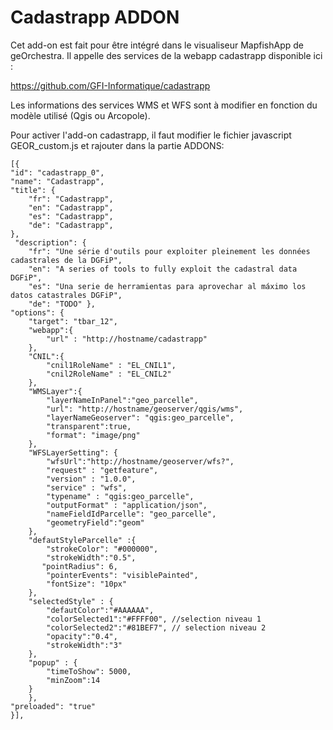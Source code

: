 Cadastrapp ADDON
==============  

Cet add-on est fait pour être intégré dans le visualiseur MapfishApp de geOrchestra. Il appelle des services de la webapp cadastrapp disponible ici : 

https://github.com/GFI-Informatique/cadastrapp

Les informations des services WMS et WFS sont à modifier en fonction du modèle utilisé (Qgis ou Arcopole).

Pour activer l'add-on cadastrapp, il faut modifier le fichier javascript GEOR_custom.js et rajouter dans la partie ADDONS: 



	[{
	"id": "cadastrapp_0", 
	"name": "Cadastrapp", 
	"title": { 
		"fr": "Cadastrapp", 
		"en": "Cadastrapp", 
		"es": "Cadastrapp",
		"de": "Cadastrapp", 
	},
	 "description": { 
		"fr": "Une série d'outils pour exploiter pleinement les données cadastrales de la DGFiP", 
		"en": "A series of tools to fully exploit the cadastral data DGFiP", 
		"es": "Una serie de herramientas para aprovechar al máximo los datos catastrales DGFiP",
		"de": "TODO" },
	"options": { 
		"target": "tbar_12",
		"webapp":{
			"url" : "http://hostname/cadastrapp"
		},
		"CNIL":{
			"cnil1RoleName" : "EL_CNIL1",
			"cnil2RoleName" : "EL_CNIL2"
		},
		"WMSLayer":{
			"layerNameInPanel":"geo_parcelle",
			"url": "http://hostname/geoserver/qgis/wms",
			"layerNameGeoserver": "qgis:geo_parcelle",
			"transparent":true,
			"format": "image/png"
		},
		"WFSLayerSetting": {
			"wfsUrl":"http://hostname/geoserver/wfs?",
			"request" : "getfeature",
			"version" : "1.0.0",
			"service" : "wfs",
			"typename" : "qgis:geo_parcelle",
			"outputFormat" : "application/json",
			"nameFieldIdParcelle": "geo_parcelle",
			"geometryField":"geom"
		},
		"defautStyleParcelle" :{
			"strokeColor": "#000000",
			"strokeWidth":"0.5",
           "pointRadius": 6,
			"pointerEvents": "visiblePainted",
			"fontSize": "10px" 
		},
		"selectedStyle" : {
			"defautColor":"#AAAAAA",
			"colorSelected1":"#FFFF00", //selection niveau 1
			"colorSelected2":"#81BEF7", // selection niveau 2
			"opacity":"0.4",
			"strokeWidth":"3"
		},
		"popup" : {
			"timeToShow": 5000,
			"minZoom":14
		} 
		},
	"preloaded": "true"
	}],
